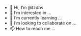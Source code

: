 - 👋 Hi, I’m @tzdbs
- 👀 I’m interested in ...
- 🌱 I’m currently learning ...
- 💞️ I’m looking to collaborate on ...
- 📫 How to reach me ...

<!---
tzdbs/tzdbs is a ✨ special ✨ repository because its `README.md` (this file) appears on your GitHub profile.
You can click the Preview link to take a look at your changes.
--->
